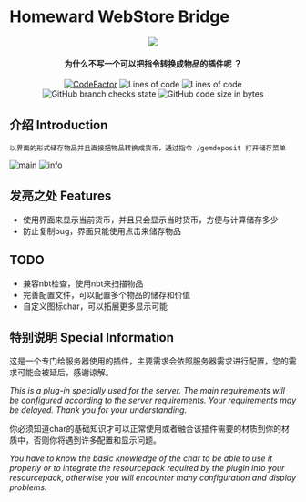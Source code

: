 # Homeward WebStore Bridge

<p align="center">
<img src = "https://user-images.githubusercontent.com/39553613/145566584-494920e6-bdac-4c23-985d-9d00187c90e1.jpg">
</p>

<h4 align="center">为什么不写一个可以把指令转换成物品的插件呢 ？</h4>

<p align="center">
<a href="https://www.codefactor.io/repository/github/caishangqi/homeward-gemdeposit"><img src="https://www.codefactor.io/repository/github/caishangqi/homeward-gemdeposit/badge" alt="CodeFactor" /></a>
<img alt="Lines of code" src="https://img.shields.io/tokei/lines/github/Caishangqi/Homeward-GemDeposit">
<img alt="Lines of code" src="https://img.shields.io/badge/paper-1.18.1-green">
<img alt="GitHub branch checks state" src="https://img.shields.io/github/checks-status/Caishangqi/Homeward-GemDeposit/master?label=build">
<img alt="GitHub code size in bytes" src="https://img.shields.io/github/languages/code-size/Caishangqi/Homeward-GemDeposit">
</p>


## 介绍 Introduction

    以界面的形式储存物品并且直接把物品转换成货币，通过指令 /gemdeposit 打开储存菜单
![main](https://user-images.githubusercontent.com/39553613/151638266-056d83fd-d556-4f52-a4fc-075b0fff282a.gif)
![info](https://user-images.githubusercontent.com/39553613/151641637-352eedd9-0f03-4e63-a86f-5dbc2bed2916.png)


## 发亮之处 Features

- 使用界面来显示当前货币，并且只会显示当时货币，方便与计算储存多少
- 防止复制bug，界面只能使用点击来储存物品

## TODO

- 兼容nbt检查，使用nbt来扫描物品
- 完善配置文件，可以配置多个物品的储存和价值
- 自定义图标char，可以拓展更多显示可能

## 特别说明 Special Information

这是一个专门给服务器使用的插件，主要需求会依照服务器需求进行配置，您的需求可能会被延后，感谢谅解。

_This is a plug-in specially used for the server. The main requirements will be configured according to the server
requirements. Your requirements may be delayed. Thank you for your understanding._

你必须知道char的基础知识才可以正常使用或者融合该插件需要的材质到你的材质中，否则你将遇到许多配置和显示问题。

_You have to know the basic knowledge of the char to be able to use it properly or to integrate the resourcepack
required by the plugin into your resourcepack, otherwise you will encounter many configuration and display problems._ 